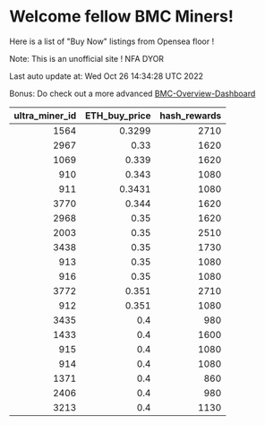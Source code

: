 # Welcome fellow BMC Miners!
Here is a list of "Buy Now" listings from Opensea floor !

Note: This is an unofficial site ! NFA DYOR

Last auto update at: Wed Oct 26 14:34:28 UTC 2022

Bonus: Do check out a more advanced [BMC-Overview-Dashboard](https://dune.com/defifunk/BMC-Overview-Dashboard)


|   ultra_miner_id |   ETH_buy_price |   hash_rewards |
|-----------------:|----------------:|---------------:|
|             1564 |          0.3299 |           2710 |
|             2967 |          0.33   |           1620 |
|             1069 |          0.339  |           1620 |
|              910 |          0.343  |           1080 |
|              911 |          0.3431 |           1080 |
|             3770 |          0.344  |           1620 |
|             2968 |          0.35   |           1620 |
|             2003 |          0.35   |           2510 |
|             3438 |          0.35   |           1730 |
|              913 |          0.35   |           1080 |
|              916 |          0.35   |           1080 |
|             3772 |          0.351  |           2710 |
|              912 |          0.351  |           1080 |
|             3435 |          0.4    |            980 |
|             1433 |          0.4    |           1600 |
|              915 |          0.4    |           1080 |
|              914 |          0.4    |           1080 |
|             1371 |          0.4    |            860 |
|             2406 |          0.4    |            980 |
|             3213 |          0.4    |           1130 |